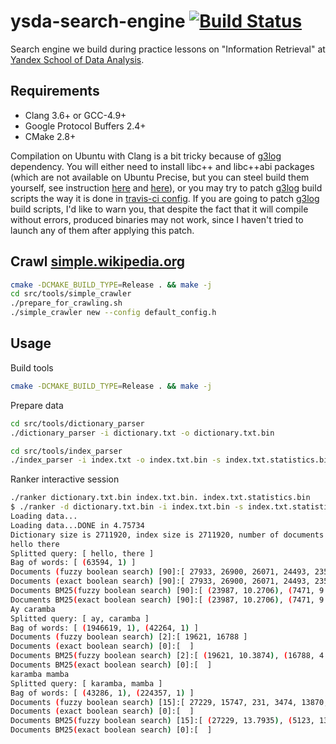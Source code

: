 # ysda-search-engine [![Build Status](https://travis-ci.org/yazevnul/ysda-search-engine.svg?branch=master)](https://travis-ci.org/yazevnul/ysda-search-engine)
Search engine we build during practice lessons on "Information Retrieval" at [Yandex School of Data Analysis][ysda].

## Requirements
* Clang 3.6+ or GCC-4.9+
* Google Protocol Buffers 2.4+
* CMake 2.8+

Compilation on Ubuntu with Clang is a bit tricky because of [g3log][g3log] dependency. You will
either need to install libc++ and libc++abi packages (which are not available on Ubuntu Precise, but
you can steel build them yourself, see instruction [here][libcxx] and [here][libcxx-hacking]), or
you may try to patch [g3log][g3log] build scripts the way it is done in
[travis-ci config][self-travis-ci-config]. If you are going to patch [g3log][g3log] build scripts,
I'd like to warn you, that despite the fact that it will compile without errors, produced binaries
may not work, since I haven't tried to launch any of them after applying this patch.

## Crawl [simple.wikipedia.org][simple-wikipedia]
```bash
cmake -DCMAKE_BUILD_TYPE=Release . && make -j
cd src/tools/simple_crawler
./prepare_for_crawling.sh
./simple_crawler new --config default_config.h
```

## Usage

Build tools
```bash
cmake -DCMAKE_BUILD_TYPE=Release . && make -j
```

Prepare data
```bash
cd src/tools/dictionary_parser
./dictionary_parser -i dictionary.txt -o dictionary.txt.bin

cd src/tools/index_parser
./index_parser -i index.txt -o index.txt.bin -s index.txt.statistics.bin
```

Ranker interactive session
```bash
./ranker dictionary.txt.bin index.txt.bin. index.txt.statistics.bin
$ ./ranker -d dictionary.txt.bin -i index.txt.bin -s index.txt.statistics.bin
Loading data...
Loading data...DONE in 4.75734
Dictionary size is 2711920, index size is 2711920, number of documents is 26351, average document length is 1378.05
hello there
Splitted query: [ hello, there ]
Bag of words: [ (63594, 1) ]
Documents (fuzzy boolean search) [90]:[ 27933, 26900, 26071, 24493, 23507, 22607, 21851, 23252, 21312, 20790, 20735, 21293, 20129, 27667, 18840, 18451, 17002, 16408, 26010, 25428, 15922, 23987, 15354, 14495, 14204, 13260, 27629, 18414, 3670, 8229, 13079, 11447, 11136, 16832, 10624, 2045, 9611, 24746, 9517, 21180, 9055, 8676, 26758, 16476, 471, 2217, 11335, 8425, 7646, 16090, 15217, 8214, 27441, 20360, 7556, 7471, 25581, 12971, 7237, 27718, 4729, 4234, 17343, 12784, 1241, 27480, 7304, 3384, 26021, 2741, 2249, 1883, 2562, 8510, 4630, 10783, 15847, 2558, 16857, 4344, 2811, 17718, 743, 11740, 16077, 460, 789, 21696, 744, 3633 ]
Documents (exact boolean search) [90]:[ 27933, 26900, 26071, 24493, 23507, 22607, 21851, 23252, 21312, 20790, 20735, 21293, 20129, 27667, 18840, 18451, 17002, 16408, 26010, 25428, 15922, 23987, 15354, 14495, 14204, 13260, 27629, 18414, 3670, 8229, 13079, 11447, 11136, 16832, 10624, 2045, 9611, 24746, 9517, 21180, 9055, 8676, 26758, 16476, 471, 2217, 11335, 8425, 7646, 16090, 15217, 8214, 27441, 20360, 7556, 7471, 25581, 12971, 7237, 27718, 4729, 4234, 17343, 12784, 1241, 27480, 7304, 3384, 26021, 2741, 2249, 1883, 2562, 8510, 4630, 10783, 15847, 2558, 16857, 4344, 2811, 17718, 743, 11740, 16077, 460, 789, 21696, 744, 3633 ]
Documents BM25(fuzzy boolean search) [90]:[ (23987, 10.2706), (7471, 9.98626), (15217, 9.97647), (27718, 9.76666), (12971, 9.17373), (4234, 8.7368), (3633, 8.54207), (27629, 8.51916), (13260, 8.50772), (27667, 8.34157), (789, 8.24389), (471, 8.23318), (15354, 8.18355), (27933, 7.76477), (18840, 7.54965), (8425, 7.49463), (15847, 7.44473), (1883, 7.24192), (18414, 7.03939), (16077, 6.80025), (10783, 6.70668), (22607, 6.65502), (2558, 6.64106), (23252, 6.63965), (4729, 6.55405), (1241, 6.45931), (21696, 6.43424), (8510, 6.39097), (20129, 6.36742), (16832, 6.26665), (13079, 6.25833), (7304, 6.1871), (20735, 6.12924), (25428, 6.04919), (15922, 6.02625), (4630, 6.0091), (17718, 5.99766), (18451, 5.97886), (11136, 5.95637), (12784, 5.86992), (2741, 5.83031), (21312, 5.81248), (17002, 5.8036), (26071, 5.74131), (26900, 5.69749), (24746, 5.68046), (21180, 5.66185), (23507, 5.56237), (16408, 5.53328), (7646, 5.52203), (3670, 5.50923), (26021, 5.4586), (20360, 5.45185), (2249, 5.4166), (27480, 5.38743), (10624, 5.36462), (2217, 5.342), (24493, 5.31066), (9517, 5.24182), (17343, 5.21374), (9611, 5.13699), (11740, 5.02429), (20790, 4.91769), (16090, 4.76006), (11447, 4.76006), (2562, 4.76006), (8676, 4.74816), (27441, 4.73633), (21851, 4.69422), (9055, 4.64036), (16476, 4.57117), (26758, 4.56897), (2045, 4.53085), (7237, 4.46696), (4344, 4.07525), (16857, 3.88768), (460, 3.88373), (2811, 3.8228), (25581, 3.39974), (8214, 3.05236), (26010, 2.57286), (7556, 2.1943), (21293, 2.09468), (14495, 1.85662), (743, 1.80693), (3384, 1.65136), (744, 1.30642), (11335, 0.905472), (14204, 0.882991), (8229, 0.841104) ]
Documents BM25(exact boolean search) [90]:[ (23987, 10.2706), (7471, 9.98626), (15217, 9.97647), (27718, 9.76666), (12971, 9.17373), (4234, 8.7368), (3633, 8.54207), (27629, 8.51916), (13260, 8.50772), (27667, 8.34157), (789, 8.24389), (471, 8.23318), (15354, 8.18355), (27933, 7.76477), (18840, 7.54965), (8425, 7.49463), (15847, 7.44473), (1883, 7.24192), (18414, 7.03939), (16077, 6.80025), (10783, 6.70668), (22607, 6.65502), (2558, 6.64106), (23252, 6.63965), (4729, 6.55405), (1241, 6.45931), (21696, 6.43424), (8510, 6.39097), (20129, 6.36742), (16832, 6.26665), (13079, 6.25833), (7304, 6.1871), (20735, 6.12924), (25428, 6.04919), (15922, 6.02625), (4630, 6.0091), (17718, 5.99766), (18451, 5.97886), (11136, 5.95637), (12784, 5.86992), (2741, 5.83031), (21312, 5.81248), (17002, 5.8036), (26071, 5.74131), (26900, 5.69749), (24746, 5.68046), (21180, 5.66185), (23507, 5.56237), (16408, 5.53328), (7646, 5.52203), (3670, 5.50923), (26021, 5.4586), (20360, 5.45185), (2249, 5.4166), (27480, 5.38743), (10624, 5.36462), (2217, 5.342), (24493, 5.31066), (9517, 5.24182), (17343, 5.21374), (9611, 5.13699), (11740, 5.02429), (20790, 4.91769), (16090, 4.76006), (11447, 4.76006), (2562, 4.76006), (8676, 4.74816), (27441, 4.73633), (21851, 4.69422), (9055, 4.64036), (16476, 4.57117), (26758, 4.56897), (2045, 4.53085), (7237, 4.46696), (4344, 4.07525), (16857, 3.88768), (460, 3.88373), (2811, 3.8228), (25581, 3.39974), (8214, 3.05236), (26010, 2.57286), (7556, 2.1943), (21293, 2.09468), (14495, 1.85662), (743, 1.80693), (3384, 1.65136), (744, 1.30642), (11335, 0.905472), (14204, 0.882991), (8229, 0.841104) ]
Ay caramba
Splitted query: [ ay, caramba ]
Bag of words: [ (1946619, 1), (42264, 1) ]
Documents (fuzzy boolean search) [2]:[ 19621, 16788 ]
Documents (exact boolean search) [0]:[  ]
Documents BM25(fuzzy boolean search) [2]:[ (19621, 10.3874), (16788, 4.81148) ]
Documents BM25(exact boolean search) [0]:[  ]
karamba mamba
Splitted query: [ karamba, mamba ]
Bag of words: [ (43286, 1), (224357, 1) ]
Documents (fuzzy boolean search) [15]:[ 27229, 15747, 231, 3474, 13870, 24902, 12597, 11574, 3404, 9292, 5123, 5046, 22506, 1024, 3556 ]
Documents (exact boolean search) [0]:[  ]
Documents BM25(fuzzy boolean search) [15]:[ (27229, 13.7935), (5123, 13.5138), (12597, 12.2625), (15747, 8.89745), (3474, 8.59382), (3404, 8.55548), (3556, 8.01631), (231, 7.60316), (1024, 7.22213), (5046, 6.68208), (22506, 5.5575), (11574, 5.52548), (13870, 5.49746), (9292, 2.86138), (24902, 1.09459) ]
Documents BM25(exact boolean search) [0]:[  ]
```

[json11]: https://github.com/dropbox/json11.git
[cxxopts]: https://github.com/jarro2783/cxxopts.git
[thread-pool]: https://github.com/progschj/ThreadPool.git
[g3log]: https://bitbucket.org/KjellKod/g3log
[libcxx]: http://libcxx.llvm.org
[libcxx-hacking]: https://github.com/maidsafe/MaidSafe/wiki/Hacking-with-Clang-llvm-abi-and-llvm-libc
[self-travis-ci-config]: https://github.com/yazevnul/ysda-search-engine/blob/master/.travis.yml
[simple-wikipedia]: http://simple.wikipedia.org
[ysda]: https://yandexdataschool.com
